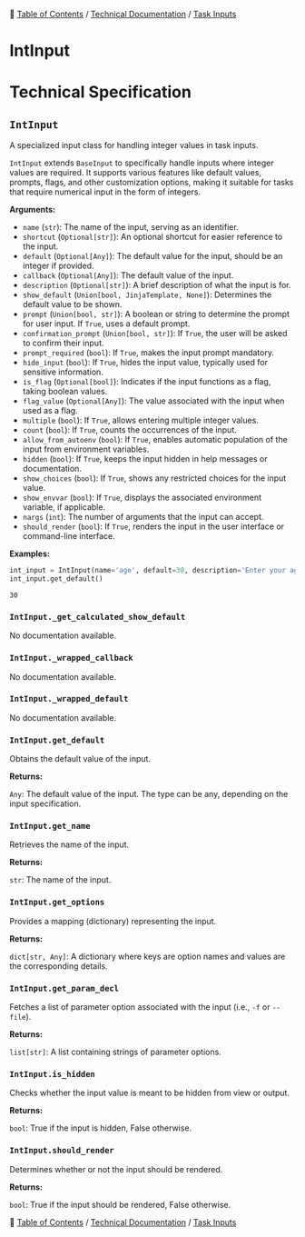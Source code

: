 🔖 [Table of Contents](../../README.md) / [Technical Documentation](../README.md) / [Task Inputs](README.md)

# IntInput

# Technical Specification

<!--start-doc-->
## `IntInput`

A specialized input class for handling integer values in task inputs.

`IntInput` extends `BaseInput` to specifically handle inputs where integer values are required.
It supports various features like default values, prompts, flags, and other customization options,
making it suitable for tasks that require numerical input in the form of integers.

__Arguments:__

- `name` (`str`): The name of the input, serving as an identifier.
- `shortcut` (`Optional[str]`): An optional shortcut for easier reference to the input.
- `default` (`Optional[Any]`): The default value for the input, should be an integer if provided.
- `callback` (`Optional[Any]`): The default value of the input.
- `description` (`Optional[str]`): A brief description of what the input is for.
- `show_default` (`Union[bool, JinjaTemplate, None]`): Determines the default value to be shown.
- `prompt` (`Union[bool, str]`): A boolean or string to determine the prompt for user input. If `True`, uses a default prompt.
- `confirmation_prompt` (`Union[bool, str]`): If `True`, the user will be asked to confirm their input.
- `prompt_required` (`bool`): If `True`, makes the input prompt mandatory.
- `hide_input` (`bool`): If `True`, hides the input value, typically used for sensitive information.
- `is_flag` (`Optional[bool]`): Indicates if the input functions as a flag, taking boolean values.
- `flag_value` (`Optional[Any]`): The value associated with the input when used as a flag.
- `multiple` (`bool`): If `True`, allows entering multiple integer values.
- `count` (`bool`): If `True`, counts the occurrences of the input.
- `allow_from_autoenv` (`bool`): If `True`, enables automatic population of the input from environment variables.
- `hidden` (`bool`): If `True`, keeps the input hidden in help messages or documentation.
- `show_choices` (`bool`): If `True`, shows any restricted choices for the input value.
- `show_envvar` (`bool`): If `True`, displays the associated environment variable, if applicable.
- `nargs` (`int`): The number of arguments that the input can accept.
- `should_render` (`bool`): If `True`, renders the input in the user interface or command-line interface.

__Examples:__

```python
int_input = IntInput(name='age', default=30, description='Enter your age')
int_input.get_default()
```

```
30
```


### `IntInput._get_calculated_show_default`

No documentation available.


### `IntInput._wrapped_callback`

No documentation available.


### `IntInput._wrapped_default`

No documentation available.


### `IntInput.get_default`

Obtains the default value of the input.

__Returns:__

`Any`: The default value of the input. The type can be any, depending on the input specification.

### `IntInput.get_name`

Retrieves the name of the input.

__Returns:__

`str`: The name of the input.

### `IntInput.get_options`

Provides a mapping (dictionary) representing the input.

__Returns:__

`dict[str, Any]`: A dictionary where keys are option names and values are the corresponding details.

### `IntInput.get_param_decl`

Fetches a list of parameter option associated with the input (i.e., `-f` or `--file`).

__Returns:__

`list[str]`: A list containing strings of parameter options.

### `IntInput.is_hidden`

Checks whether the input value is meant to be hidden from view or output.

__Returns:__

`bool`: True if the input is hidden, False otherwise.

### `IntInput.should_render`

Determines whether or not the input should be rendered.

__Returns:__

`bool`: True if the input should be rendered, False otherwise.

<!--end-doc-->

🔖 [Table of Contents](../../README.md) / [Technical Documentation](../README.md) / [Task Inputs](README.md)

